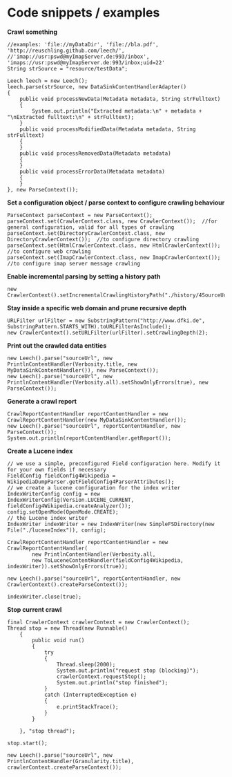 # Code snippets / examples

**Crawl something**  

    //examples: 'file://myDataDir', 'file://bla.pdf', 'http://reuschling.github.com/leech/',
    //'imap://usr:pswd@myImapServer.de:993/inbox', 'imaps://usr:pswd@myImapServer.de:993/inbox;uid=22'  
    String strSource = "resource/testData";  
    
    Leech leech = new Leech();
    leech.parse(strSource, new DataSinkContentHandlerAdapter()
    {
        public void processNewData(Metadata metadata, String strFulltext)
        {
            System.out.println("Extracted metadata:\n" + metadata + "\nExtracted fulltext:\n" + strFulltext);
        }
        public void processModifiedData(Metadata metadata, String strFulltext)
        {
        }
        public void processRemovedData(Metadata metadata)
        {
        }
        public void processErrorData(Metadata metadata)
        {
        }
    }, new ParseContext());  
    
**Set a configuration object / parse context to configure crawling behaviour**  

    ParseContext parseContext = new ParseContext();
    parseContext.set(CrawlerContext.class, new CrawlerContext());  //for general configuration, valid for all types of crawling
    parseContext.set(DirectoryCrawlerContext.class, new DirectoryCrawlerContext());  //to configure directory crawling
    parseContext.set(HtmlCrawlerContext.class, new HtmlCrawlerContext());  //to configure web crawling
    parseContext.set(ImapCrawlerContext.class, new ImapCrawlerContext());  //to configure imap server message crawling  

**Enable incremental parsing by setting a history path**  

    new CrawlerContext().setIncrementalCrawlingHistoryPath("./history/4SourceUrl");
    
    
**Stay inside a specific web domain and prune recursive depth**  

    URLFilter urlFilter = new SubstringPattern("http://www.dfki.de", SubstringPattern.STARTS_WITH).toURLFilterAsInclude();
    new CrawlerContext().setURLFilter(urlFilter).setCrawlingDepth(2);

**Print out the crawled data entities**  

    new Leech().parse("sourceUrl", new PrintlnContentHandler(Verbosity.title, new MyDataSinkContentHandler()), new ParseContext());
    new Leech().parse("sourceUrl", new PrintlnContentHandler(Verbosity.all).setShowOnlyErrors(true), new ParseContext());

**Generate a crawl report**
  
    CrawlReportContentHandler reportContentHandler = new CrawlReportContentHandler(new MyDataSinkContentHandler());
    new Leech().parse("sourceUrl", reportContentHandler, new ParseContext());
    System.out.println(reportContentHandler.getReport());
    
**Create a Lucene index**
      
    // we use a simple, preconfigured Field configuration here. Modify it for your own fields if necessary
    FieldConfig fieldConfig4Wikipedia = WikipediaDumpParser.getFieldConfig4ParserAttributes();
    // we create a lucene configuration for the index writer
    IndexWriterConfig config = new IndexWriterConfig(Version.LUCENE_CURRENT, fieldConfig4Wikipedia.createAnalyzer());
    config.setOpenMode(OpenMode.CREATE);
    // the Lucene index writer
    IndexWriter indexWriter = new IndexWriter(new SimpleFSDirectory(new File("./luceneIndex")), config);

    CrawlReportContentHandler reportContentHandler = new CrawlReportContentHandler(
            new PrintlnContentHandler(Verbosity.all, 
            new ToLuceneContentHandler(fieldConfig4Wikipedia, indexWriter)).setShowOnlyErrors(true));

    new Leech().parse("sourceUrl", reportContentHandler, new CrawlerContext().createParseContext());

    indexWriter.close(true);
    

**Stop current crawl**

    final CrawlerContext crawlerContext = new CrawlerContext();
    Thread stop = new Thread(new Runnable()
        {
            public void run()
            {
                try
                {
                    Thread.sleep(2000);
                    System.out.println("request stop (blocking)");
                    crawlerContext.requestStop();
                    System.out.println("stop finished");
                }
                catch (InterruptedException e)
                {
                    e.printStackTrace();
                }
            }

        }, "stop thread");

    stop.start();
    
    new Leech().parse("sourceUrl", new PrintlnContentHandler(Granularity.title), crawlerContext.createParseContext());

